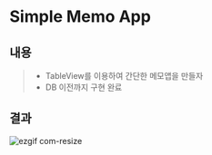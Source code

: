# Simple Memo App

## 내용
> - TableView를 이용하여 간단한 메모앱을 만들자
> - DB 이전까지 구현 완료

## 결과

![ezgif com-resize](https://user-images.githubusercontent.com/56511253/103293385-29341a00-4a33-11eb-95e1-1b79bddd7216.gif)